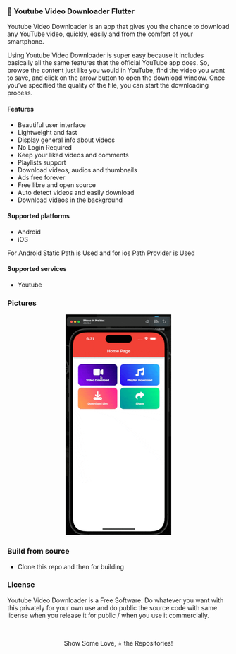 ### 🚀 Youtube Video Downloader Flutter

<p>Youtube Video Downloader is an app that gives you the chance to download any YouTube video, quickly, easily and from the comfort of your smartphone.

Using Youtube Video Downloader is super easy because it includes basically all the same features that the official YouTube app does. So, browse the content just like you would in YouTube, find the video you want to save, and click on the arrow button to open the download window. Once you’ve specified the quality of the file, you can start the downloading process.</p>

<h4>Features</h4>
<ul>
    <li>Beautiful user interface</li>
    <li>Lightweight and fast</li>
    <li>Display general info about videos</li>
    <li>No Login Required</li>
    <li>Keep your liked videos and comments</li>
    <li>Playlists support</li>
    <li>Download videos, audios and thumbnails</li>
    <li>Ads free forever</li>
    <li>Free libre and open source</li>
    <li> Auto detect videos and easily download</li>
    <li>Download videos in the background</li>
</ul>

<h4>Supported platforms</h4>

<ul>
    <li>Android</li>
    <li>iOS</li>
</ul>
<p>For Android Static Path is Used and for ios Path Provider is Used</p>

<h4>Supported services</h4>
<ul>
    <li>Youtube</li>
</ul>

### Pictures

<p align="center">
<img src="assets/demo.gif" height="500" >

### Build from source

- Clone this repo and then for building

### License

Youtube Video Downloader is a Free Software: Do whatever you want with this privately for your own use and do public the source code with same license when you release it for public / when you use it commercially.

 <br/>
  <p align = "center">Show Some Love, &#11088; the Repositories! </p>
